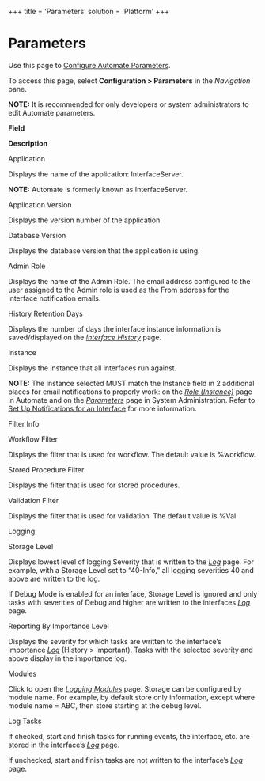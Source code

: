 +++
title = 'Parameters'
solution = 'Platform'
+++

# Parameters

<div class="use">

Use this page to [Configure Automate
Parameters](../Use_Cases/Configure_Automate_Parameters).

</div>

To access this page, select **Configuration \> Parameters** in the
*Navigation* pane.

**NOTE:** It is recommended for only developers or system administrators
to edit Automate parameters.

**Field**

**Description**

Application

Displays the name of the application: InterfaceServer.

**NOTE:** Automate is formerly known as InterfaceServer.

Application Version

Displays the version number of the application.

Database Version

Displays the database version that the application is using.

Admin Role

Displays the name of the Admin Role. The email address configured to the
user assigned to the Admin role is used as the From address for the
interface notification emails.

History Retention Days

Displays the number of days the interface instance information is
saved/displayed on the *[Interface History](Interface_History)*
page.

Instance

Displays the instance that all interfaces run against.

**NOTE:** The Instance selected MUST match the Instance field in 2
additional places for email notifications to properly work: on the
*[Role (Instance)](Role_Instance)* page in Automate and on the
*[Parameters](../../Sys_Admin/Page_Desc/Parameters_All_TabsSysAdmin)*
page in System Administration. Refer to [Set Up Notifications for an
Interface](../Use_Cases/Set_Up_Notifications_for_an_Interface) for
more information.

Filter Info 

Workflow Filter

Displays the filter that is used for workflow. The default value is
%workflow.

Stored Procedure Filter

Displays the filter that is used for stored procedures.

Validation Filter

Displays the filter that is used for validation. The default value is
%Val

Logging

Storage Level

Displays lowest level of logging Severity that is written to the
*[Log](Log)* page. For example, with a Storage Level set to
“40-Info,” all logging severities 40 and above are written to the log.

If Debug Mode is enabled for an interface, Storage Level is ignored and
only tasks with severities of Debug and higher are written to the
interfaces *[Log](Log)* page.

Reporting By Importance Level

Displays the severity for which tasks are written to the interface’s
importance *[Log](Log)* (History \> Important). Tasks with the
selected severity and above display in the importance log.

Modules

Click to open the *[Logging Modules](Logging_Modules)* page. Storage
can be configured by module name. For example, by default store only
information, except where module name = ABC, then store starting at the
debug level.

Log Tasks

If checked, start and finish tasks for running events, the interface,
etc. are stored in the interface’s *[Log](Log)* page.

If unchecked, start and finish tasks are not written to the interface’s
*[Log](Log)* page.
